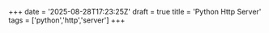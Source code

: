 +++
date = '2025-08-28T17:23:25Z'
draft = true
title = 'Python Http Server'
tags = ['python','http','server']
+++
